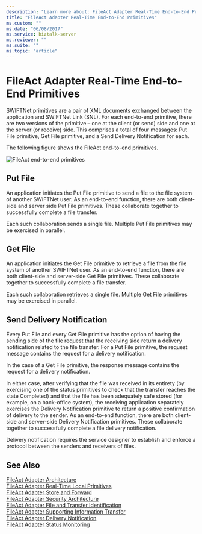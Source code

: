 ```yaml
---
description: "Learn more about: FileAct Adapter Real-Time End-to-End Primitives"
title: "FileAct Adapter Real-Time End-to-End Primitives"
ms.custom: ""
ms.date: "06/08/2017"
ms.service: biztalk-server
ms.reviewer: ""
ms.suite: ""
ms.topic: "article"
---
```

# FileAct Adapter Real-Time End-to-End Primitives
SWIFTNet primitives are a pair of XML documents exchanged between the application and SWIFTNet Link (SNL). For each end-to-end primitive, there are two versions of the primitive – one at the client (or send) side and one at the server (or receive) side. This comprises a total of four messages: Put File primitive, Get File primitive, and a Send Delivery Notification for each.  
  
 The following figure shows the FileAct end-to-end primitives.  
  
 ![FileAct end&#45;to&#45;end primitives](../../adapters-and-accelerators/fileact-interact/media/6e3520cc-9ec4-445c-9114-c7cb760c1068.gif "6e3520cc-9ec4-445c-9114-c7cb760c1068")  
  
## Put File  
 An application initiates the Put File primitive to send a file to the file system of another SWIFTNet user. As an end-to-end function, there are both client-side and server side Put File primitives. These collaborate together to successfully complete a file transfer.  
  
 Each such collaboration sends a single file. Multiple Put File primitives may be exercised in parallel.  
  
## Get File  
 An application initiates the Get File primitive to retrieve a file from the file system of another SWIFTNet user. As an end-to-end function, there are both client-side and server-side Get File primitives. These collaborate together to successfully complete a file transfer.  
  
 Each such collaboration retrieves a single file. Multiple Get File primitives may be exercised in parallel.  
  
## Send Delivery Notification  
 Every Put File and every Get File primitive has the option of having the sending side of the file request that the receiving side return a delivery notification related to the file transfer. For a Put File primitive, the request message contains the request for a delivery notification.  
  
 In the case of a Get File primitive, the response message contains the request for a delivery notification.  
  
 In either case, after verifying that the file was received in its entirety (by exercising one of the status primitives to check that the transfer reaches the state Completed) and that the file has been adequately safe stored (for example, on a back-office system), the receiving application separately exercises the Delivery Notification primitive to return a positive confirmation of delivery to the sender. As an end-to-end function, there are both client-side and server-side Delivery Notification primitives. These collaborate together to successfully complete a file delivery notification.  
  
 Delivery notification requires the service designer to establish and enforce a protocol between the senders and receivers of files.  
  
## See Also  
 [FileAct Adapter Architecture](../../adapters-and-accelerators/fileact-interact/fileact-adapter-architecture.md)   
 [FileAct Adapter Real-Time Local Primitives](../../adapters-and-accelerators/fileact-interact/fileact-adapter-real-time-local-primitives.md)   
 [FileAct Adapter Store and Forward](../../adapters-and-accelerators/fileact-interact/fileact-adapter-store-and-forward.md)   
 [FileAct Adapter Security Architecture](../../adapters-and-accelerators/fileact-interact/fileact-adapter-security-architecture.md)   
 [FileAct Adapter File and Transfer Identification](../../adapters-and-accelerators/fileact-interact/fileact-adapter-file-and-transfer-identification.md)   
 [FileAct Adapter Supporting Information Transfer](../../adapters-and-accelerators/fileact-interact/fileact-adapter-supporting-information-transfer.md)   
 [FileAct Adapter Delivery Notification](../../adapters-and-accelerators/fileact-interact/fileact-adapter-delivery-notification.md)   
 [FileAct Adapter Status Monitoring](../../adapters-and-accelerators/fileact-interact/fileact-adapter-status-monitoring.md)
